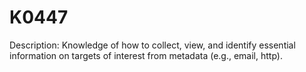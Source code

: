 # K0447
Description: Knowledge of how to collect, view, and identify essential information on targets of interest from metadata (e.g., email, http).
